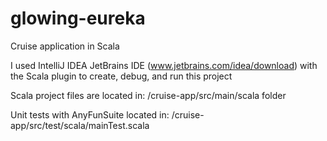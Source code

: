 # glowing-eureka
Cruise application in Scala

I used IntelliJ IDEA JetBrains IDE (www.jetbrains.com/idea/download) with the Scala plugin 
to create, debug, and run this project

Scala project files are located in:
/cruise-app/src/main/scala folder

Unit tests with AnyFunSuite located in:
/cruise-app/src/test/scala/mainTest.scala